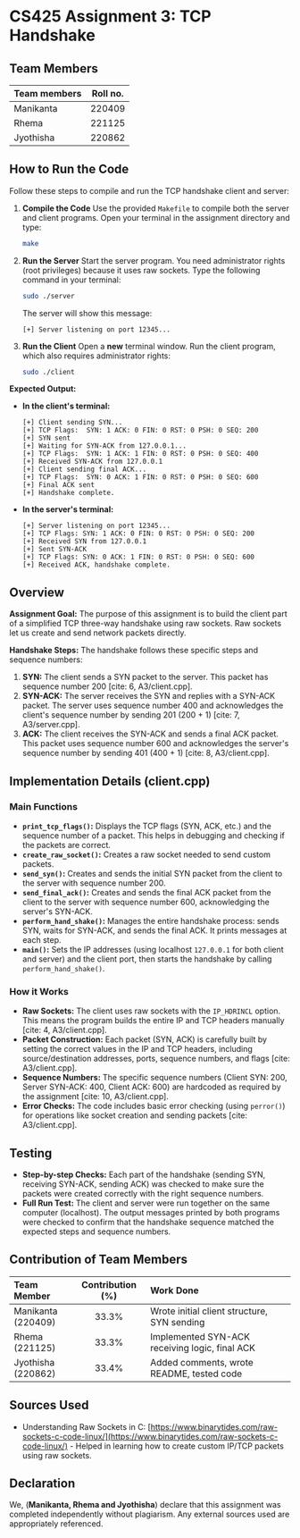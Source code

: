 # **CS425 Assignment 3: TCP Handshake**

## Team Members

| Team members | Roll no. |
| ------------ | :------: |
| Manikanta    |  220409  |
| Rhema        |  221125  |
| Jyothisha    |  220862  |

## How to Run the Code

Follow these steps to compile and run the TCP handshake client and server:

1.  **Compile the Code**
    Use the provided `Makefile` to compile both the server and client programs. Open your terminal in the assignment directory and type:

    ```bash
    make
    ```

2.  **Run the Server**
    Start the server program. You need administrator rights (root privileges) because it uses raw sockets. Type the following command in your terminal:

    ```bash
    sudo ./server
    ```

    The server will show this message:

    ```
    [+] Server listening on port 12345...
    ```

3.  **Run the Client**
    Open a **new** terminal window. Run the client program, which also requires administrator rights:
    ```bash
    sudo ./client
    ```

**Expected Output:**

- **In the client's terminal:**
  ```
  [+] Client sending SYN...
  [+] TCP Flags:  SYN: 1 ACK: 0 FIN: 0 RST: 0 PSH: 0 SEQ: 200
  [+] SYN sent
  [+] Waiting for SYN-ACK from 127.0.0.1...
  [+] TCP Flags:  SYN: 1 ACK: 1 FIN: 0 RST: 0 PSH: 0 SEQ: 400
  [+] Received SYN-ACK from 127.0.0.1
  [+] Client sending final ACK...
  [+] TCP Flags:  SYN: 0 ACK: 1 FIN: 0 RST: 0 PSH: 0 SEQ: 600
  [+] Final ACK sent
  [+] Handshake complete.
  ```
- **In the server's terminal:**
  ```
  [+] Server listening on port 12345...
  [+] TCP Flags: SYN: 1 ACK: 0 FIN: 0 RST: 0 PSH: 0 SEQ: 200
  [+] Received SYN from 127.0.0.1
  [+] Sent SYN-ACK
  [+] TCP Flags: SYN: 0 ACK: 1 FIN: 0 RST: 0 PSH: 0 SEQ: 600
  [+] Received ACK, handshake complete.
  ```

## Overview

**Assignment Goal:**
The purpose of this assignment is to build the client part of a simplified TCP three-way handshake using raw sockets. Raw sockets let us create and send network packets directly.

**Handshake Steps:**
The handshake follows these specific steps and sequence numbers:

1.  **SYN:** The client sends a SYN packet to the server. This packet has sequence number 200 [cite: 6, A3/client.cpp].
2.  **SYN-ACK:** The server receives the SYN and replies with a SYN-ACK packet. The server uses sequence number 400 and acknowledges the client's sequence number by sending 201 (200 + 1) [cite: 7, A3/server.cpp].
3.  **ACK:** The client receives the SYN-ACK and sends a final ACK packet. This packet uses sequence number 600 and acknowledges the server's sequence number by sending 401 (400 + 1) [cite: 8, A3/client.cpp].

## Implementation Details (client.cpp)

### Main Functions

- **`print_tcp_flags()`:** Displays the TCP flags (SYN, ACK, etc.) and the sequence number of a packet. This helps in debugging and checking if the packets are correct.
- **`create_raw_socket()`:** Creates a raw socket needed to send custom packets.
- **`send_syn()`:** Creates and sends the initial SYN packet from the client to the server with sequence number 200.
- **`send_final_ack()`:** Creates and sends the final ACK packet from the client to the server with sequence number 600, acknowledging the server's SYN-ACK.
- **`perform_hand_shake()`:** Manages the entire handshake process: sends SYN, waits for SYN-ACK, and sends the final ACK. It prints messages at each step.
- **`main()`:** Sets the IP addresses (using localhost `127.0.0.1` for both client and server) and the client port, then starts the handshake by calling `perform_hand_shake()`.

### How it Works

- **Raw Sockets:** The client uses raw sockets with the `IP_HDRINCL` option. This means the program builds the entire IP and TCP headers manually [cite: 4, A3/client.cpp].
- **Packet Construction:** Each packet (SYN, ACK) is carefully built by setting the correct values in the IP and TCP headers, including source/destination addresses, ports, sequence numbers, and flags [cite: A3/client.cpp].
- **Sequence Numbers:** The specific sequence numbers (Client SYN: 200, Server SYN-ACK: 400, Client ACK: 600) are hardcoded as required by the assignment [cite: 10, A3/client.cpp].
- **Error Checks:** The code includes basic error checking (using `perror()`) for operations like socket creation and sending packets [cite: A3/client.cpp].

## Testing

- **Step-by-step Checks:** Each part of the handshake (sending SYN, receiving SYN-ACK, sending ACK) was checked to make sure the packets were created correctly with the right sequence numbers.
- **Full Run Test:** The client and server were run together on the same computer (localhost). The output messages printed by both programs were checked to confirm that the handshake sequence matched the expected steps and sequence numbers.

## Contribution of Team Members

| Team Member              | Contribution (%) | Work Done                                      |
| :----------------------- | :--------------: | :--------------------------------------------- |
| Manikanta <br/> (220409) |      33.3%       | Wrote initial client structure, SYN sending    |
| Rhema <br/> (221125)     |      33.3%       | Implemented SYN-ACK receiving logic, final ACK |
| Jyothisha <br/> (220862) |      33.4%       | Added comments, wrote README, tested code      |

## Sources Used

- Understanding Raw Sockets in C: [https://www.binarytides.com/raw-sockets-c-code-linux/](https://www.binarytides.com/raw-sockets-c-code-linux/) - Helped in learning how to create custom IP/TCP packets using raw sockets.

## Declaration

We, (**Manikanta, Rhema and Jyothisha**) declare that this assignment was completed independently without plagiarism. Any external sources used are appropriately referenced.
